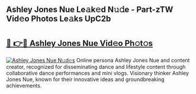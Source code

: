 ## Ashley Jones Nue Le𝚊k𝚎d N𝚞𝚍e - Part-zTW Vid𝚎o Photos Le𝚊ks UpC2b

# <h2><a href="http://fb2f5tn.evod.top/?m=Ashley+Jones+Nue">🔗 👉🔴 Ashley Jones Nue Vid𝚎o Ph𝚘t𝚘s</a></h2>

[![Ashley Jones Nue N𝚞d𝚎s](https://i.imgur.com/8V9OHl7.gif)](http://fb2f5tn.evod.top/?m=Ashley+Jones+Nue)
Online persona Ashley Jones Nue and content creator, recognized for disseminating dance and lifestyle content through collaborative dance performances and mini vlogs. Visionary thinker Ashley Jones Nue, known for their innovative ideas and groundbreaking achievements. 
